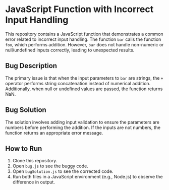 # JavaScript Function with Incorrect Input Handling

This repository contains a JavaScript function that demonstrates a common error related to incorrect input handling. The function `bar` calls the function `foo`, which performs addition. However, `bar` does not handle non-numeric or null/undefined inputs correctly, leading to unexpected results.

## Bug Description

The primary issue is that when the input parameters to `bar` are strings, the `+` operator performs string concatenation instead of numerical addition.  Additionally, when null or undefined values are passed, the function returns NaN.

## Bug Solution

The solution involves adding input validation to ensure the parameters are numbers before performing the addition. If the inputs are not numbers, the function returns an appropriate error message.

## How to Run

1. Clone this repository.
2. Open `bug.js` to see the buggy code.
3. Open `bugSolution.js` to see the corrected code.
4. Run both files in a JavaScript environment (e.g., Node.js) to observe the difference in output. 
